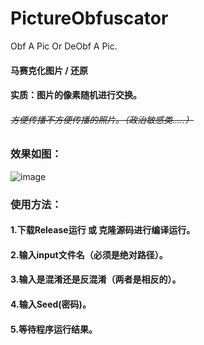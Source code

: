 # PictureObfuscator
Obf A Pic Or DeObf A Pic.

#### 马赛克化图片 / 还原

#### 实质：图片的像素随机进行交换。

###### ~~方便传播不方便传播的照片。（政治敏感类.....）~~

### 效果如图：
![image](https://github.com/Steeliest/PictureObfuscator/blob/master/example.png)


### 使用方法：
#### 1.下载Release运行 或 克隆源码进行编译运行。
#### 2.输入input文件名（必须是绝对路径）。
#### 3.输入是混淆还是反混淆（两者是相反的）。
#### 4.输入Seed(密码)。
#### 5.等待程序运行结果。
